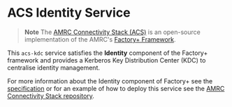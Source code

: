 # ACS Identity Service

> **Note**
> The [AMRC Connectivity Stack (ACS)](https://github.com/AMRC-FactoryPlus/amrc-connectivity-stack) is an open-source implementation of the AMRC's [Factory+ Framework](https://factoryplus.app.amrc.co.uk).

This `acs-kdc` service satisfies the **Identity** component of the Factory+ framework and provides a Kerberos Key Distribution Center (KDC) to centralise identity management.

For more information about the Identity component of Factory+ see the [specification](https://factoryplus.app.amrc.co.uk) or for an example of how to deploy this service see the [AMRC Connectivity Stack repository](https://github.com/AMRC-FactoryPlus/amrc-connectivity-stack).

